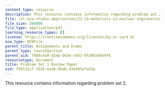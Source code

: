 ```yaml
---
content_type: resource
description: This resource contains information regarding problem set 2.
file: /ol-ocw-studio-app/courses/22-14-materials-in-nuclear-engineering-spring-2015/f58121c71035ea360bd643e095efa2da_MIT22_14S15_Pset2.pdf
file_size: 268006
file_type: application/pdf
learning_resource_types: []
license: https://creativecommons.org/licenses/by-nc-sa/4.0/
ocw_type: OCWFile
parent_title: Assignments and Exams
parent_type: CourseSection
parent_uid: 7408c4a0-d2eb-bd3e-c661-0fa9b540a4f6
resourcetype: Document
title: Problem Set 1 Review Paper
uid: f58121c7-1035-ea36-0bd6-43e095efa2da
---
```

This resource contains information regarding problem set 2.